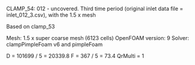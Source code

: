 CLAMP_54: 012 - uncovered. Third time period (original inlet data file = inlet_012_3.csv), with the 1.5 x mesh

Based on clamp_53

Mesh: 1.5 x super coarse mesh (6123 cells)
OpenFOAM version: 9
Solver: clampPimpleFoam v6 and pimpleFoam

D = 101699 / 5 = 20339.8
F = 367 / 5 = 73.4
QrMulti = 1
